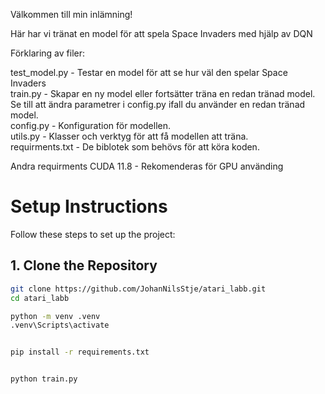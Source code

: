 Välkommen till min inlämning!

Här har vi tränat en model för att spela Space Invaders med hjälp av DQN

Förklaring av filer:

test_model.py - Testar en model för att se hur väl den spelar Space Invaders<br>
train.py - Skapar en ny model eller fortsätter träna en redan tränad model. Se till att ändra parametrer i config.py ifall du använder en redan tränad model.<br>
config.py - Konfiguration för modellen.<br>
utils.py - Klasser och verktyg för att få modellen att träna.<br>
requirments.txt - De biblotek som behövs för att köra koden.<br>

Andra requirments
CUDA 11.8 - Rekomenderas för GPU använding


# Setup Instructions

Follow these steps to set up the project:

## 1. Clone the Repository

```bash
git clone https://github.com/JohanNilsStje/atari_labb.git
cd atari_labb

python -m venv .venv
.venv\Scripts\activate


pip install -r requirements.txt


python train.py
